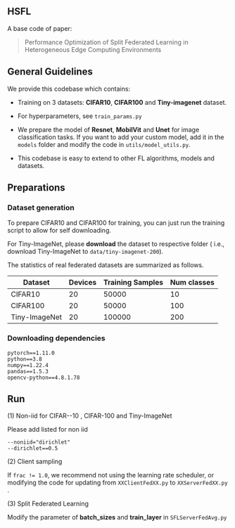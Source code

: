 ## HSFL

A base code of paper:
> Performance Optimization of Split Federated Learning in Heterogeneous Edge Computing Environments

## General Guidelines

We provide this codebase which contains:

* Training on 3 datasets: **CIFAR10**, **CIFAR100** and **Tiny-imagenet** dataset.
* For hyperparameters, see `train_params.py`
* We prepare the model of **Resnet**, **MobilVit** and **Unet** for image classification tasks. If you want to add
  your custom model, add it in the `models` folder and modify the code in `utils/model_utils.py`.

* This codebase is easy to extend to other FL algorithms, models and datasets.

## Preparations

### Dataset generation

To prepare CIFAR10 and CIFAR100 for training, you can just run the training script to allow for self downloading.

For Tiny-ImageNet, please **download** the dataset to respective folder (
i.e., download Tiny-ImageNet to `data/tiny-imagenet-200`).

The statistics of real federated datasets are summarized as follows.
<center>

| Dataset       | Devices | Training Samples | Num classes <br> |
|---------------|---------|------------------|------------------|
| CIFAR10       | 20      | 50000            | 10               | 
| CIFAR100      | 20      | 50000            | 100              |
| Tiny-ImageNet | 20      | 100000           | 200              |

</center>

### Downloading dependencies

```
pytorch==1.11.0
python==3.8
numpy==1.22.4
pandas==1.5.3
opencv-python==4.8.1.78
```

## Run

(1) Non-iid for CIFAR--10 , CIFAR-100 and Tiny-ImageNet

Please add listed for non iid

```
--noniid="dirichlet"
--dirichlet==0.5
```

(2) Client sampling

If `frac != 1.0`, we recommend not using the learning rate scheduler, or modifying the code for updating from
`XXClientFedXX.py` to `XXServerFedXX.py` .

(3) Split Federated Learning

Modify the parameter of **batch_sizes** and **train_layer** in `SFLServerFedAvg.py`
